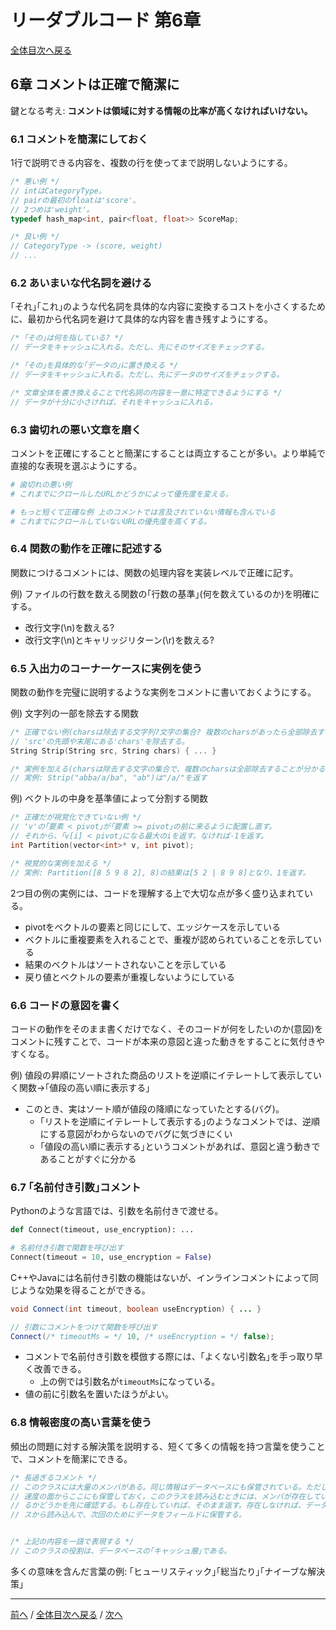 # リーダブルコード 第6章
[全体目次へ戻る](index.md)

## 6章 コメントは正確で簡潔に
鍵となる考え: **コメントは領域に対する情報の比率が高くなければいけない。**

### 6.1 コメントを簡潔にしておく
1行で説明できる内容を、複数の行を使ってまで説明しないようにする。

```cpp
/* 悪い例 */
// intはCategoryType。
// pairの最初のfloatは'score'。
// 2つめは'weight'。
typedef hash_map<int, pair<float, float>> ScoreMap;

/* 良い例 */
// CategoryType -> (score, weight)
// ...
```

### 6.2 あいまいな代名詞を避ける
｢それ｣｢これ｣のような代名詞を具体的な内容に変換するコストを小さくするために、最初から代名詞を避けて具体的な内容を書き残すようにする。

```c
/* ｢その｣は何を指している? */
// データをキャッシュに入れる。ただし、先にそのサイズをチェックする。

/* ｢その｣を具体的な｢データの｣に置き換える */
// データをキャッシュに入れる。ただし、先にデータのサイズをチェックする。

/* 文章全体を書き換えることで代名詞の内容を一意に特定できるようにする */
// データが十分に小さければ、それをキャッシュに入れる。
```

### 6.3 歯切れの悪い文章を磨く
コメントを正確にすることと簡潔にすることは両立することが多い。より単純で直接的な表現を選ぶようにする。

```py
# 歯切れの悪い例
# これまでにクロールしたURLかどうかによって優先度を変える。

# もっと短くて正確な例 上のコメントでは言及されていない情報も含んでいる
# これまでにクロールしていないURLの優先度を高くする。
```

### 6.4 関数の動作を正確に記述する
関数につけるコメントには、関数の処理内容を実装レベルで正確に記す。

例) ファイルの行数を数える関数の｢行数の基準｣(何を数えているのか)を明確にする。
- 改行文字(\n)を数える?
- 改行文字(\n)とキャリッジリターン(\r)を数える?

### 6.5 入出力のコーナーケースに実例を使う
関数の動作を完璧に説明するような実例をコメントに書いておくようにする。

例) 文字列の一部を除去する関数
```cpp
/* 正確でない例(charsは除去する文字列?文字の集合? 複数のcharsがあったら全部除去する?1つだけ?) */
// 'src'の先頭や末尾にある'chars'を除去する。
String Strip(String src, String chars) { ... }

/* 実例を加える(charsは除去する文字の集合で、複数のcharsは全部除去することが分かる) */
// 実例: Strip("abba/a/ba", "ab")は"/a/"を返す
```

例) ベクトルの中身を基準値によって分割する関数
```cpp
/* 正確だが視覚化できていない例 */
// 'v'の｢要素 < pivot｣が｢要素 >= pivot｣の前に来るように配置し直す。
// それから、｢v[i] < pivot｣になる最大のiを返す。なければ-1を返す。
int Partition(vector<int>* v, int pivot);

/* 視覚的な実例を加える */
// 実例: Partition([8 5 9 8 2], 8)の結果は[5 2 | 8 9 8]となり、1を返す。
```

2つ目の例の実例には、コードを理解する上で大切な点が多く盛り込まれている。
- pivotをベクトルの要素と同じにして、エッジケースを示している
- ベクトルに重複要素を入れることで、重複が認められていることを示している
- 結果のベクトルはソートされないことを示している
- 戻り値とベクトルの要素が重複しないようにしている

### 6.6 コードの意図を書く
コードの動作をそのまま書くだけでなく、そのコードが何をしたいのか(意図)をコメントに残すことで、コードが本来の意図と違った動きをすることに気付きやすくなる。

例) 値段の昇順にソートされた商品のリストを逆順にイテレートして表示していく関数→｢値段の高い順に表示する｣
- このとき、実はソート順が値段の降順になっていたとする(バグ)。
  + ｢リストを逆順にイテレートして表示する｣のようなコメントでは、逆順にする意図がわからないのでバグに気づきにくい
  + ｢値段の高い順に表示する｣というコメントがあれば、意図と違う動きであることがすぐに分かる

### 6.7 ｢名前付き引数｣コメント
Pythonのような言語では、引数を名前付きで渡せる。
```py
def Connect(timeout, use_encryption): ...

# 名前付き引数で関数を呼び出す
Connect(timeout = 10, use_encryption = False)
```

C++やJavaには名前付き引数の機能はないが、インラインコメントによって同じような効果を得ることができる。
```java
void Connect(int timeout, boolean useEncryption) { ... }

// 引数にコメントをつけて関数を呼び出す
Connect(/* timeoutMs = */ 10, /* useEncryption = */ false);
```

- コメントで名前付き引数を模倣する際には、｢よくない引数名｣を手っ取り早く改善できる。
  + 上の例では引数名が`timeoutMs`になっている。
- 値の前に引数名を置いたほうがよい。

### 6.8 情報密度の高い言葉を使う
頻出の問題に対する解決策を説明する、短くて多くの情報を持つ言葉を使うことで、コメントを簡潔にできる。

```c
/* 長過ぎるコメント */
// このクラスには大量のメンバがある。同じ情報はデータベースにも保管されている。ただし、
// 速度の面からここにも保管しておく。このクラスを読み込むときには、メンバが存在してい
// るかどうかを先に確認する。もし存在していれば、そのまま返す。存在しなければ、データベー
// スから読み込んで、次回のためにデータをフィールドに保管する。


/* 上記の内容を一語で表現する */
// このクラスの役割は、データベースの｢キャッシュ層｣である。
```

多くの意味を含んだ言葉の例: ｢ヒューリスティック｣｢総当たり｣｢ナイーブな解決策｣

***

[前へ](c5.md) /
[全体目次へ戻る](index.md) /
[次へ](c7.md)
